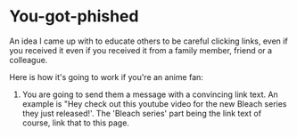 # You-got-phished
An idea I came up with to educate others to be careful clicking links, even if you received it even if you received it from a family member, friend or a colleague. 

Here is how it's going to work if you're an anime fan:
1. You are going to send them a message with a convincing link text. An example is "Hey check out this youtube video for the new Bleach series they just released!'. The 'Bleach series' part being the link text of course, link that to this page.
